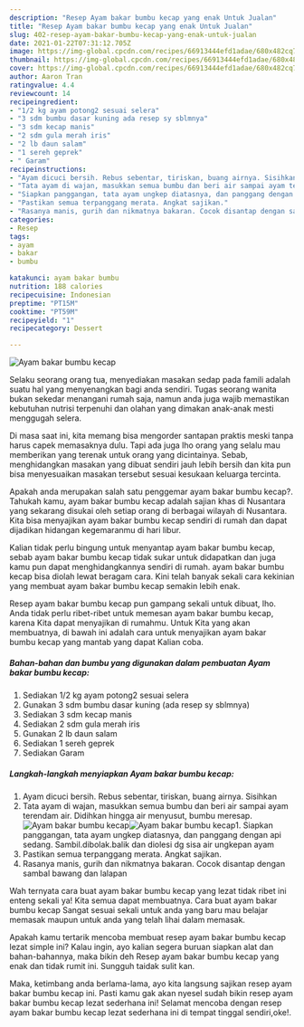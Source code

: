 ```yaml
---
description: "Resep Ayam bakar bumbu kecap yang enak Untuk Jualan"
title: "Resep Ayam bakar bumbu kecap yang enak Untuk Jualan"
slug: 402-resep-ayam-bakar-bumbu-kecap-yang-enak-untuk-jualan
date: 2021-01-22T07:31:12.705Z
image: https://img-global.cpcdn.com/recipes/66913444efd1adae/680x482cq70/ayam-bakar-bumbu-kecap-foto-resep-utama.jpg
thumbnail: https://img-global.cpcdn.com/recipes/66913444efd1adae/680x482cq70/ayam-bakar-bumbu-kecap-foto-resep-utama.jpg
cover: https://img-global.cpcdn.com/recipes/66913444efd1adae/680x482cq70/ayam-bakar-bumbu-kecap-foto-resep-utama.jpg
author: Aaron Tran
ratingvalue: 4.4
reviewcount: 14
recipeingredient:
- "1/2 kg ayam potong2 sesuai selera"
- "3 sdm bumbu dasar kuning ada resep sy sblmnya"
- "3 sdm kecap manis"
- "2 sdm gula merah iris"
- "2 lb daun salam"
- "1 sereh geprek"
- " Garam"
recipeinstructions:
- "Ayam dicuci bersih. Rebus sebentar, tiriskan, buang airnya. Sisihkan"
- "Tata ayam di wajan, masukkan semua bumbu dan beri air sampai ayam terendam air. Didihkan hingga air menyusut, bumbu meresap."
- "Siapkan panggangan, tata ayam ungkep diatasnya, dan panggang dengan api sedang. Sambil.dibolak.balik dan diolesi dg sisa air ungkepan ayam"
- "Pastikan semua terpanggang merata. Angkat sajikan."
- "Rasanya manis, gurih dan nikmatnya bakaran. Cocok disantap dengan sambal bawang dan lalapan"
categories:
- Resep
tags:
- ayam
- bakar
- bumbu

katakunci: ayam bakar bumbu 
nutrition: 188 calories
recipecuisine: Indonesian
preptime: "PT15M"
cooktime: "PT59M"
recipeyield: "1"
recipecategory: Dessert

---
```



![Ayam bakar bumbu kecap](https://img-global.cpcdn.com/recipes/66913444efd1adae/680x482cq70/ayam-bakar-bumbu-kecap-foto-resep-utama.jpg)

Selaku seorang orang tua, menyediakan masakan sedap pada famili adalah suatu hal yang menyenangkan bagi anda sendiri. Tugas seorang  wanita bukan sekedar menangani rumah saja, namun anda juga wajib memastikan kebutuhan nutrisi terpenuhi dan olahan yang dimakan anak-anak mesti menggugah selera.

Di masa  saat ini, kita memang bisa mengorder santapan praktis meski tanpa harus capek memasaknya dulu. Tapi ada juga lho orang yang selalu mau memberikan yang terenak untuk orang yang dicintainya. Sebab, menghidangkan masakan yang dibuat sendiri jauh lebih bersih dan kita pun bisa menyesuaikan masakan tersebut sesuai kesukaan keluarga tercinta. 



Apakah anda merupakan salah satu penggemar ayam bakar bumbu kecap?. Tahukah kamu, ayam bakar bumbu kecap adalah sajian khas di Nusantara yang sekarang disukai oleh setiap orang di berbagai wilayah di Nusantara. Kita bisa menyajikan ayam bakar bumbu kecap sendiri di rumah dan dapat dijadikan hidangan kegemaranmu di hari libur.

Kalian tidak perlu bingung untuk menyantap ayam bakar bumbu kecap, sebab ayam bakar bumbu kecap tidak sukar untuk didapatkan dan juga kamu pun dapat menghidangkannya sendiri di rumah. ayam bakar bumbu kecap bisa diolah lewat beragam cara. Kini telah banyak sekali cara kekinian yang membuat ayam bakar bumbu kecap semakin lebih enak.

Resep ayam bakar bumbu kecap pun gampang sekali untuk dibuat, lho. Anda tidak perlu ribet-ribet untuk memesan ayam bakar bumbu kecap, karena Kita dapat menyajikan di rumahmu. Untuk Kita yang akan membuatnya, di bawah ini adalah cara untuk menyajikan ayam bakar bumbu kecap yang mantab yang dapat Kalian coba.

<!--inarticleads1-->

##### Bahan-bahan dan bumbu yang digunakan dalam pembuatan Ayam bakar bumbu kecap:

1. Sediakan 1/2 kg ayam potong2 sesuai selera
1. Gunakan 3 sdm bumbu dasar kuning (ada resep sy sblmnya)
1. Sediakan 3 sdm kecap manis
1. Sediakan 2 sdm gula merah iris
1. Gunakan 2 lb daun salam
1. Sediakan 1 sereh geprek
1. Sediakan  Garam




<!--inarticleads2-->

##### Langkah-langkah menyiapkan Ayam bakar bumbu kecap:

1. Ayam dicuci bersih. Rebus sebentar, tiriskan, buang airnya. Sisihkan
1. Tata ayam di wajan, masukkan semua bumbu dan beri air sampai ayam terendam air. Didihkan hingga air menyusut, bumbu meresap.
<img src="https://img-global.cpcdn.com/steps/c4a06f101fa3c60a/160x128cq70/ayam-bakar-bumbu-kecap-langkah-memasak-2-foto.jpg" alt="Ayam bakar bumbu kecap"><img src="https://img-global.cpcdn.com/steps/f966b02f091a7561/160x128cq70/ayam-bakar-bumbu-kecap-langkah-memasak-2-foto.jpg" alt="Ayam bakar bumbu kecap">1. Siapkan panggangan, tata ayam ungkep diatasnya, dan panggang dengan api sedang. Sambil.dibolak.balik dan diolesi dg sisa air ungkepan ayam
1. Pastikan semua terpanggang merata. Angkat sajikan.
1. Rasanya manis, gurih dan nikmatnya bakaran. Cocok disantap dengan sambal bawang dan lalapan




Wah ternyata cara buat ayam bakar bumbu kecap yang lezat tidak ribet ini enteng sekali ya! Kita semua dapat membuatnya. Cara buat ayam bakar bumbu kecap Sangat sesuai sekali untuk anda yang baru mau belajar memasak maupun untuk anda yang telah lihai dalam memasak.

Apakah kamu tertarik mencoba membuat resep ayam bakar bumbu kecap lezat simple ini? Kalau ingin, ayo kalian segera buruan siapkan alat dan bahan-bahannya, maka bikin deh Resep ayam bakar bumbu kecap yang enak dan tidak rumit ini. Sungguh taidak sulit kan. 

Maka, ketimbang anda berlama-lama, ayo kita langsung sajikan resep ayam bakar bumbu kecap ini. Pasti kamu gak akan nyesel sudah bikin resep ayam bakar bumbu kecap lezat sederhana ini! Selamat mencoba dengan resep ayam bakar bumbu kecap lezat sederhana ini di tempat tinggal sendiri,oke!.

